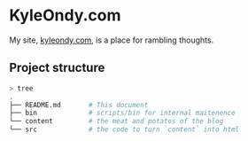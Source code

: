 # KyleOndy.com

My site, [kyleondy.com](https://www.kyleondy.com), is a place for rambling thoughts.

## Project structure

```bash
> tree
.
├── README.md       # This document
├── bin             # scripts/bin for internal maitenence
└── content         # the meat and potatos of the blog
└── src             # the code to turn `content` into html
```
